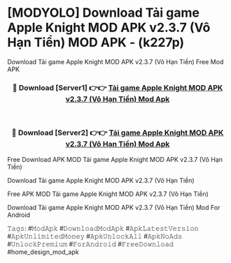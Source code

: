 # [MODYOLO] Download Tải game Apple Knight MOD APK v2.3.7 (Vô Hạn Tiền) MOD APK - (k227p)
Download Tải game Apple Knight MOD APK v2.3.7 (Vô Hạn Tiền) Free Mod APK

<div align="center">
<h3>🔴 Download [Server1] 👉👉 <a href="https://apk-comot.site?title=Tải_game_Apple_Knight_MOD_APK_v2.3.7_(Vô_Hạn_Tiền)">Tải game Apple Knight MOD APK v2.3.7 (Vô Hạn Tiền) Mod Apk</a></h3><br>

<h3>🔴 Download [Server2] 👉👉 <a href="https://apk-comot.site?title=Tải_game_Apple_Knight_MOD_APK_v2.3.7_(Vô_Hạn_Tiền)">Tải game Apple Knight MOD APK v2.3.7 (Vô Hạn Tiền) Mod Apk</a></h3>
</div>


Free Download APK MOD Tải game Apple Knight MOD APK v2.3.7 (Vô Hạn Tiền)

Download Tải game Apple Knight MOD APK v2.3.7 (Vô Hạn Tiền) 

Free APK MOD Tải game Apple Knight MOD APK v2.3.7 (Vô Hạn Tiền) 

Download Tải game Apple Knight MOD APK v2.3.7 (Vô Hạn Tiền) Mod For Android

𝚃𝚊𝚐𝚜: #𝙼𝚘𝚍𝙰𝚙𝚔 #𝙳𝚘𝚠𝚗𝚕𝚘𝚊𝚍𝙼𝚘𝚍𝙰𝚙𝚔 #𝙰𝚙𝚔𝙻𝚊𝚝𝚎𝚜𝚝𝚅𝚎𝚛𝚜𝚒𝚘𝚗 #𝙰𝚙𝚔𝚄𝚗𝚕𝚒𝚖𝚒𝚝𝚎𝚍𝙼𝚘𝚗𝚎𝚢 #𝙰𝚙𝚔𝚄𝚗𝚕𝚘𝚌𝚔𝙰𝚕𝚕 #𝙰𝚙𝚔𝙽𝚘𝙰𝚍𝚜 #𝚄𝚗𝚕𝚘𝚌𝚔𝙿𝚛𝚎𝚖𝚒𝚞𝚖 #𝙵𝚘𝚛𝙰𝚗𝚍𝚛𝚘𝚒𝚍 #𝙵𝚛𝚎𝚎𝙳𝚘𝚠𝚗𝚕𝚘𝚊𝚍 #home_design_mod_apk